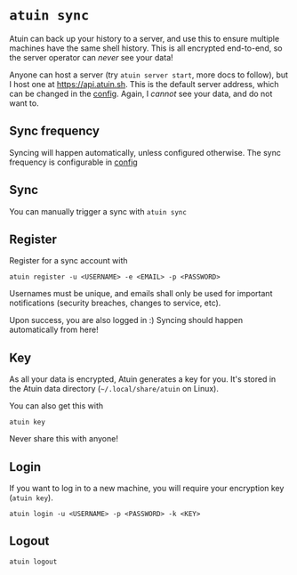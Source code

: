 # `atuin sync`

Atuin can back up your history to a server, and use this to ensure multiple
machines have the same shell history. This is all encrypted end-to-end, so the
server operator can _never_ see your data!

Anyone can host a server (try `atuin server start`, more docs to follow), but I
host one at https://api.atuin.sh. This is the default server address, which can
be changed in the [config](config.md). Again, I _cannot_ see your data, and
do not want to.

## Sync frequency

Syncing will happen automatically, unless configured otherwise. The sync
frequency is configurable in [config](config.md)

## Sync

You can manually trigger a sync with `atuin sync`

## Register

Register for a sync account with

```
atuin register -u <USERNAME> -e <EMAIL> -p <PASSWORD>
```

Usernames must be unique, and emails shall only be used for important
notifications (security breaches, changes to service, etc).

Upon success, you are also logged in :) Syncing should happen automatically from
here!

## Key

As all your data is encrypted, Atuin generates a key for you. It's stored in the
Atuin data directory (`~/.local/share/atuin` on Linux).

You can also get this with

```
atuin key
```

Never share this with anyone!

## Login

If you want to log in to a new machine, you will require your encryption key
(`atuin key`).

```
atuin login -u <USERNAME> -p <PASSWORD> -k <KEY>
```

## Logout

```
atuin logout
```
